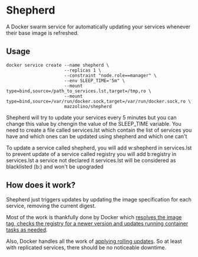 # Shepherd

A Docker swarm service for automatically updating your services whenever their base image is refreshed.

## Usage

    docker service create --name shepherd \
                          --replicas 1 \
                          --constraint "node.role==manager" \
                          --env SLEEP_TIME='5m" \
                          --mount type=bind,source=/path_to_services.lst,target=/tmp,ro \
                          --mount type=bind,source=/var/run/docker.sock,target=/var/run/docker.sock,ro \
                          mazzolino/shepherd

Shepherd will try to update your services every 5 minutes but you can change this value by chengin the value of the SLEEP_TIME variable.
You need to create a file called services.lst which contain the list of services you have and which ones can be updated using shepherd and which one can't 

To update a service called shepherd, you will add w:shepherd in services.lst
to prevent update of a service called registry you will add b:registry in services.lst
a service not declared it services.lst will be considered as blacklisted (b:) and won't be upograded


## How does it work?

Shepherd just triggers updates by updating the image specification for each service, removing the current digest.

Most of the work is thankfully done by Docker which [resolves the image tag, checks the registry for a newer version and updates running container tasks as needed](https://docs.docker.com/engine/swarm/services/#update-a-services-image-after-creation).

Also, Docker handles all the work of [applying rolling updates](https://docs.docker.com/engine/swarm/swarm-tutorial/rolling-update/). So at least with replicated services, there should be no noticeable downtime.
